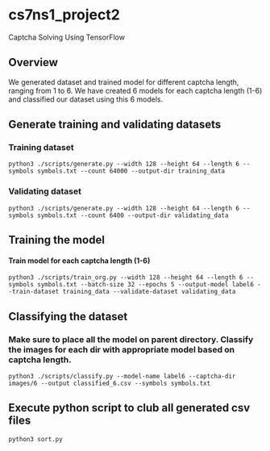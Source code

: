 # cs7ns1_project2
Captcha Solving Using TensorFlow

## Overview 
We generated dataset and trained model for different captcha length, ranging from 1 to 6. We have created 6 models for each captcha length (1-6) and classified our dataset using this 6 models.

## Generate training and validating datasets

### Training dataset
```
python3 ./scripts/generate.py --width 128 --height 64 --length 6 --symbols symbols.txt --count 64000 --output-dir training_data
```
### Validating dataset
```
python3 ./scripts/generate.py --width 128 --height 64 --length 6 --symbols symbols.txt --count 6400 --output-dir validating_data
```


## Training the model
#### Train model for each captcha length (1-6)
```
python3 ./scripts/train_org.py --width 128 --height 64 --length 6 --symbols symbols.txt --batch-size 32 --epochs 5 --output-model label6 --train-dataset training_data --validate-dataset validating_data
```

## Classifying the dataset
### Make sure to place all the model on parent directory. Classify the images for each dir with appropriate model based on captcha length.
```
python3 ./scripts/classify.py --model-name label6 --captcha-dir images/6 --output classified_6.csv --symbols symbols.txt
```

## Execute python script to club all generated csv files
```
python3 sort.py
```
